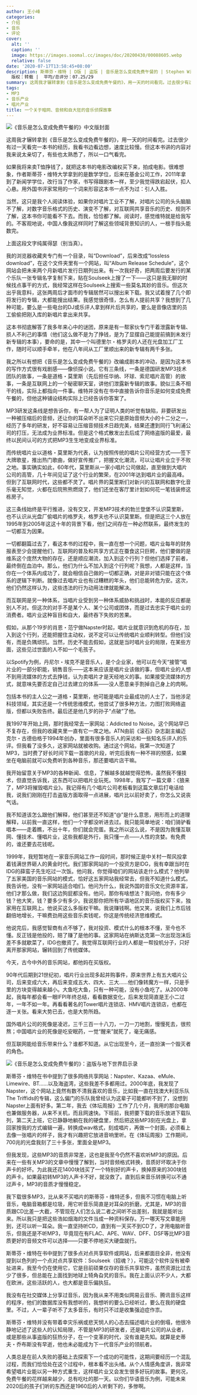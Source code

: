 ```yaml
---
author: 王小峰
categories:
- 介绍
- 音乐
- 评论
cover:
  alt: ''
  caption: ''
  image: https://images.soomal.cc/images/doc/20200430/00088605.webp
  relative: false
date: '2020-07-17T13:58:45+08:00'
description: 斯蒂芬・维特 | D版 | 盗版 | 音乐是怎么变成免费午餐的 | Stephen Witt | 源自：微信公众号-只有大众没有文化 |
  版权：转载 |  平均/总评分：07.25/29
summary: 这周我才辗转拿到《音乐是怎么变成免费午餐的》，用一天的时间看完。过去很少有过一天看完一本书的经历，我看书边看边想，速度比较慢。但这本书讲的内容对我来说太亲切了，有些也太熟悉了，所以一口气看完……
tags:
- MP3
- 音乐产业
- 唱片产业
title: 一个关于暗网、音频和自大狂的音乐侦探故事
---
```


![《音乐是怎么变成免费午餐的》中文版封面](https://images.soomal.cc/images/doc/20200430/00088601_01.webp)





这周我才辗转拿到《音乐是怎么变成免费午餐的》，用一天的时间看完。过去很少有过一天看完一本书的经历，我看书边看边想，速度比较慢。但这本书讲的内容对我来说太亲切了，有些也太熟悉了，所以一口气看完。

如果我将来卖T恤挣钱了，就把这本书的电影改编权买下来，拍成电影。很难想象，作者斯蒂芬・维特大学拿到的是数学学位，后来在基金公司工作，2011年拿到了新闻学学位，改行当了作家，书写得跟剧本一样，至少我觉得跌宕起伏，扣人心悬。用外国书评家常用的一个词来形容这本书一点不为过：引人入胜。

当然，这只是我个人阅读体验，如果你对唱片工业不了解，对唱片公司的头头脑脑不了解，对数字音乐格式的历史、演变不了解，对互联网共享音乐的历史、规则不了解，这本书你可能看不下去。而我，恰恰都了解。阅读时，感觉维特就是给我写的。不客观地说，中国人像我这样同时了解这些领域背景知识的人，一根手指头能数完。

上面这段文字纯属得瑟（别当真）。

我的浏览器收藏夹专门有一个目录，叫“Download”，后来改成“lossless download”，在这个文件夹里有一个网站，叫“Album Release Schedule”，这个网站会把未来两个月新唱片发行日期列出来。有一次我好奇，把两周后要发行的某个乐队一张专辑名字复制下来，贴在Soulseek上搜了一下――这只是我无聊的时候找点事干的方式，我经常这样在Soulseek上搜索一些莫名其妙的音乐。但这次出乎我意料，这张两周后才面市的专辑居然可以搜出来下载。我又试着搜了几个即将发行的专辑，大都能搜出结果。我感觉很奇怪，怎么有人提前共享？我想到了几种可能，要么是一些电台的DJ或乐评人拿到样片后共享的，要么是音像店里的员工偷偷把刚入库的新唱片拿出来共享。

这本书彻底解答了我多年来心中的谜团，原来是有一帮家伙专门干着泄露新专辑、损人不利己的事情（他们这么做不是为了挣钱，是为了显摆自己能提前搞到未发行新专辑的本事），要命的是，其中一个叫德里尔・格罗夫的人还在光盘加工厂工作，随时可以顺手牵羊，他在八年间从工厂里顺出来的新专辑有两千多张。

我之所以有想把《音乐是怎么变成免费午餐的》改编成剧本的冲动，是因为这本书的写作方式很有戏剧感――像侦探小说。它有三条线，一条是德国研发MP3技术团队的故事，一条是道格・莫里斯（先后担任华纳、环球、索尼唱片高管）的故事，一条是互联网上的一个秘密聊天室，讲他们泄露新专辑的故事。貌似三条不相干的线，实际上都指向一件事。维特并没有在书中直接告诉你音乐是如何变成免费午餐的，但他这种铺设结构实际上已经告诉你答案了。

MP3研发这条线是想告诉你，有一帮人为了证明人类的听觉有缺陷，非要研发出一种被压缩后的音频，还让你的耳朵听不出来它只是原始音频大小的十二分之一，经历了多年的研发，好不容易让压缩音频技术日趋完美，结果还遭到同行飞利浦公司的打压，无法成为业界标准。但是这个格式散发出去后成了网络盗版的最爱，最终以民间认可的方式把MP3生生地变成业界标准。

而传统唱片业以道格・莫里斯为代表，认为按照传统的唱片公司经营方式――签下大牌歌星，推出热门歌曲，做好宣传推广，把握文化潮流，可以让唱片业立于不败之地。事实确实如此，60年代，莫里斯从一家小唱片公司做起，直至做到大唱片公司的高管，几十年间见证了这个行业的繁荣，在2001年达到唱片业的最高峰。但到了互联网时代，这些都不灵了。唱片界的莫里斯们对新兴的互联网和数字化音乐毫无知觉，火都在后院熊熊燃烧了，他们还坐在客厅里计划如何花一笔钱装修这栋房子。

这三条线始终是平行推进，没有交叉，开发MP3技术的勃兰登堡不认识莫里斯，也不认识从光盘厂偷唱片的格罗夫，格罗夫也不认识莫里斯。但是把这三个人放在1995年到2005年这这十年的背景下看，他们之间存在一种必然联系，最终发生的一切都互为因果。

一切都翻篇过去了，看这本书的过程中，我一直在想一个问题，唱片业每年的财务报表至少会提醒他们，互联网的普及和共享方式正在蚕食这只巨鳄，他们要做的是维系这个庞然大物的存在，还是顺应潮流，加入到这个行列？但他们选择了前者，最终倒在血泊中。那么，他们为什么不加入到这个行列呢？我想，人都是这样，当你在一个体系内成功了，就会相信自己做的一切都正确，对是非对错只能在这个体系的逻辑下判断。就像过去唱片业也有过糟糕的年头，他们总能转危为安。这次，他们仍然这样认为，这些违法的行为动用法律就能解决。

而互联网是另一种体系，当唱片业受到另一种体系威胁和挑战时，本能的反应都是别人不对。但这次的对手不是某个人、某个公司或团体，而是过去忠实于唱片业的消费者。唱片业这种盲目和自大，最终吞下失败的苦果。

假如，从那个19岁的肖恩・范宁做Napster时起，唱片业就意识到危机的存在，加入到这个行列，还能把握住主动权，说不定可以让传统唱片业顺利转型。但他们没有，而是负隅顽抗。当然，历史不能去假如，这就是当时唱片业的局限，在某些方面，这些见过世面的人不如一个毛孩子。

以Spotify为例，丹尼尔・埃克不是音乐人，是个企业家，他可以在今天“接管”唱片业的一部分职能，销售音乐――这本来应该是唱片业该做的事，但唱片业的人想不到用流媒体的方式去挣钱，认为卖唱片才是天经地义的事。如果接受流媒体的方式，就意味先要否定自己过去建立的体系――没人愿意亲手割掉自己身上的肉啊。

包括本书的主人公之一道格・莫里斯，他可能是唱片业最成功的人士了，当他涉足科技领域，其实还是一个传统思维模式，他尝试了很多种方法，力图打败网络盗版，但都以失败告终。最后还是他几岁的孙子“点破”了他。

我1997年开始上网，那时我经常去一家网站：Addicted to Noise。这个网站早已不复存在，但我的收藏夹里一直有它一席之地。ATN由前《滚石》杂志副主编迈克尔・古德伯格于1994年创办，里面有很多音乐人的采访和一些知名乐评人的乐评。但我看了没多久，这家网站就被收购。通过这个网站，我第一次知道了MP3，当时费了好长时间下载一首歌的片段，听完后我有一种不祥的预感，如果坐在电脑前就可以免费听到各种音乐，那还要唱片店干嘛。

我开始留意关于MP3的各种新闻、信息，了解越多就越觉得恐怖，虽然我不懂技术，但直觉告诉我，这东西可以把唱片业玩死。1998年，我写了一篇文章：《狼来了，MP3将摧毁唱片业》。我记得有几个唱片公司老板看到这篇文章后打电话给我，说我们刚刚在打击盗版方面取得一点进展，唱片比以前好卖了，你怎么又说丧气话。

我不知道该怎么跟他们解释，他们甚至还不知道“@”是什么意思，用形而上的道理解释，以前我一直这样，他们一个字都没听进去过。我只能简单地说：咱们骑驴看唱本――走着瞧，不出十年，你们就会完蛋。我之所以这么说，不是因为我懂互联网、懂技术、懂唱片业，这些我都是外行，我只懂一点――人性的贪婪。有免费的，谁还要去花钱呢。

1999年，我短暂地在一家音乐网站工作一段时间，那时候正是中关村一帮风投拿着钱满世界砸人的黄金时代。我们那家网站的一个投资方是IDG，我有幸跟当时在IDG的薛蛮子先生吃过一次饭。他问我，你觉得咱们的网站该走什么模式？他列举了五家美国的音乐网站的模式，恰好这五家网站我经常去，但我不知道什么模式。我告诉他，没有一家网站适合咱们。他问为什么，我说外国的音乐文化资源丰富，他们才那么做，我们这边狗屁都没有。他问，那你有啥想法？我问他，你有多少钱？他大笑，钱？要多少有多少。我说那你把所有华语地区的音乐版权买下来，独家用在互联网上。他说买这么多版权干嘛。我说赚钱啊。他又笑，说我们上市后钱翻倍地增长，干嘛费劲用这些音乐卖钱呢，你这是传统经济思维模式。

他说完后，我感觉智商有点不够了，我对投资、模式什么的根本不懂，至今也不懂。反正钱是他投的，赔了赚了是他的事。这家网站在纳斯达克第一次出现泡沫后差不多就歇菜了，IDG也撤资了。我觉得互联网行业的人都是一帮投机分子，只好离开那家网站，辗转回到了传统媒体。

今天，古今中外的音乐网站，都他妈在买版权。

90年代后期到21世纪初，唱片行业出现多起并购事件，原来世界上有五大唱片公司，后来变成六大，再后来变成五大、四大、三大……他们像转魔方一样，只是手里的方块变得越来越小。大鱼吃大鱼，只有一种可能，没有小鱼吃了。从2000年起，我每年都会看一眼IFPI年终总结，看看数据变化，后来发现简直是王小二过年，一年不如一年。再看看著名的Tower唱片连锁店、HMV唱片连锁店，也都在逐一关张。看来大势已去，也是大势所趋。

国外唱片公司的死像是凌迟，三千三百一十八刀，一刀一刀地割，慢慢死去，很煎熬；中国唱片业的死像是吃安眠药，一觉“醒来”就死了，毫无痛感。

但互联网能给音乐带来什么？谁都不知道。从它出现至今，还一直扮演一个毁灭者的角色。

![《音乐是怎么变成免费午餐的》：盗版与地下世界启示录](https://images.soomal.cc/images/doc/20200430/00088605_01.webp)





斯蒂芬・维特在书中提到了很多网络共享网站：Napster、Kazaa、eMule、Limewire、BT……以及海盗湾，这些我差不多都用过。2000年底，我发现了Napster，这个网站上竟然有数不清我喜欢的音乐，比如我一直在找澳大利亚乐队The Triffids的专辑，这么偏门的乐队我曾经认为这辈子可能都听不到了，没想到Napster上面有好多。第二年，我去《体坛周报》工作了几个月，我用的那台电脑也兼做服务器，从来不关机，而且网速快。下班前，我把要下载的音乐放进下载队列，第二天上班，它已静静地躺在我的硬盘里，然后把这些MP3刻在光盘上，拿回家按我的方式编辑一遍，转换成wav格式，刻成唱片，再做一个封面，必须看上去像一张唱片的样子，我才有兴趣把它放进音响里听。在《体坛周报》工作期间，700兆的光盘我刻了三十多张，里面全是MP3。

但我发现，这些MP3的音质非常差，这也是我至今仍然不喜欢听MP3的原因。后来在一些有关MP3的文章中慢慢了解到，当时音频格式转换，音质好坏取决于你声卡的好坏。为此我还花1400块钱买了一个特别好的声卡，换掉原来的300块钱的声卡。如果最初转MP3的人声卡不好，就没救了。直到后来音乐转换可以不通过声卡，MP3的音质才慢慢稳定。

我下载很多MP3，比从来不买唱片的斯蒂芬・维特还多，但我不习惯在电脑上听音乐，电脑音箱都是垃圾，用它听音乐简直是对耳朵的折磨，尤其是，MP3的音质跟CD比差一大截，不管现在人们怎么说二者之间听不出差别，我就是能听出来。所以我只是把这些浩如烟海的文件当成一种资料保存。万一哪天写文章能用到，还可以听一耳朵。我一直坚持听CD，直到有一天买不到CD了，才用电脑听音乐，但我还是不听MP3，毕竟现在有FLAC、APE、WAV、DFF、DSF等比MP3音质更好的音频文件可以选择――只要不停地买大硬盘就行。

斯蒂芬・维特在书中提到了很多点对点共享软件或网站，后来都面目全非，他没有提到以色列的一个点对点共享软件：Soulseek（招魂？），可能这个软件没有被牵扯进来，我至今仍在使用它，它是目前硕果仅存的音乐共享软件，虽然资源比过去少了很多，但总能在上面找到地球上犄角旮旯的音乐。我在上面认识不少人，大都在欧洲，这些活跃的人，也大都是音乐偏执狂。

我没有在社交媒体上分享过音乐，因为我从来不用类似网易云音乐、腾讯音乐这样的程序，他们的数据库没有我想听的，我想听的要么已经听过，要么在我的硬盘里。不过，人一辈子听不了太多音乐，有时只不过是收集强迫症作祟。

斯蒂芬・维特并没有带着幸灾乐祸或悲天悯人的心态去描述唱片业的倒塌，他很冷静地记述了这些人的认知局限，不管是MP3的研发者，还是唱片公司的从业者，或是那些从事盗版的狂热分子，在一个变革的时代，没有谁是先知。就算是史蒂夫・乔布斯没有早逝，他也未必能成为下一代音乐产业的领航者。

人类总是在前人失败的基础上去探索下一个成功的可能性，这期间要经历一个混乱过程，而我们恰恰处在这个过程中，根本看不出头绪。从个人情感角度讲，我非常希望唱片业能以另一种方式重生，这样唱片业又会发生很多好玩的故事。更何况，免费午餐的花样越来越少，总有吃吐的那一天。以你们华语音乐为例，可能未来2020后的孩子们听的东西还是1960后的人听剩下的，多惨啊。